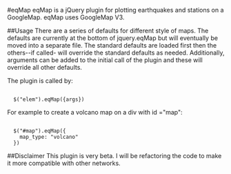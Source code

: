 #eqMap
eqMap is a jQuery plugin for plotting earthquakes and stations on a GoogleMap. eqMap uses GoogleMap V3.

##Usage 
There are a series of defaults for different style of maps. The defaults are currently at the bottom of jquery.eqMap but will eventually be moved into a separate file. The standard defaults are loaded first then the others--if called- will override the standard defaults as needed. Additionally, arguments can be added to the initial call of the plugin and these will override all other defaults.

The plugin is called by:
<pre><code>
  $("elem").eqMap({args})
</code></pre>

For example to create a volcano map on a div with id ="map":
<pre><code>
  $("#map").eqMap({
    map_type: "volcano"
  })
</code></pre>

##Disclaimer
This plugin is very beta. I will be refactoring the code to make it more compatible with other networks. 
 



